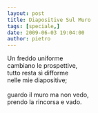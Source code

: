 ```yaml
---
layout: post
title: Diapositive Sul Muro
tags: [speciale,]
date: 2009-06-03 19:04:00
author: pietro
---
```

Un freddo uniforme<br/>cambiano le prospettive,<br/>tutto resta sì difforme<br/>nelle mie diapositive;<br/><br/>guardo il muro ma non vedo,<br/>prendo la rincorsa e vado.
